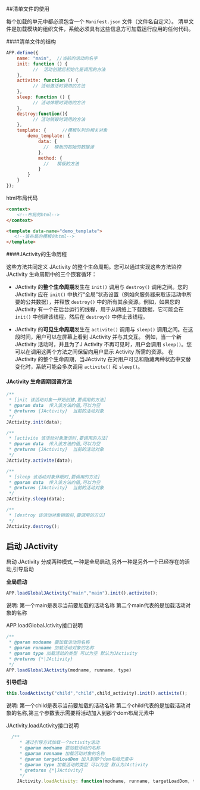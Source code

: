 ##清单文件的使用

每个加载的单元中都必须包含一个 `Manifest.json` 文件（文件名自定义）。 清单文件是加载模块的组织文件，系统必须具有这些信息方可加载运行应用的任何代码。

####清单文件的结构

```javascript
APP.define({
    name: "main",  //当前的活动的名字
    init: function () {
          //  活动创建后初始化是调用的方法
    },
    activite: function () {
          // 活动激活时调用的方法
    },
    sleep: function () {
          // 活动休眠时调用的方法
    },
    destroy:function(){
          // 活动销毁时调用的方法
    },
    template: {      //模板队列的相关对象
        demo_template: {
            data: {
              //  模板的初始的数据源
            },
            method: {
              //   模板的方法
            }
        }
    }
});
```



html布局代码

```html
<context>
    <!--布局的html-->
</context>

<template data-name="demo_template">
   <!--该布局的模板的html-->
</template>
```



####JActivity的生命历程

这些方法共同定义 JActivity 的整个生命周期。您可以通过实现这些方法监控 JActivity 生命周期中的三个嵌套循环：

- JActivity 的**整个生命周期**发生在 `init()` 调用与 `destroy()` 调用之间。您的 JActivity 应在 `init()` 中执行“全局”状态设置（例如向服务器来取该活动中所要的公共数据），并释放 `destroy()` 中的所有其余资源。例如，如果您的 JActivity 有一个在后台运行的线程，用于从网络上下载数据，它可能会在`init()` 中创建该线程，然后在 `destroy()` 中停止该线程。

- JActivity 的**可见生命周期**发生在 `activite()` 调用与 `sleep()` 调用之间。在这段时间，用户可以在屏幕上看到 JActivity 并与其交互。 例如，当一个新 JActivity 活动时，并且为了J Activity 不再可见时，用户会调用 `sleep()`。您可以在调用这两个方法之间保留向用户显示 Activity 所需的资源。 在 JActivity 的整个生命周期，当JActivity 在对用户可见和隐藏两种状态中交替变化时，系统可能会多次调用 `activite()` 和 `sleep()`。


#### JActivity 生命周期回调方法

```javascript
/**
 * [init 该活动对象一开始创建,要调用的方法]
 * @param data  传入该方法的值,可以为空
 * @returns {JActivity}  当前的活动对象
 */
JActivity.init(data);
```

```javascript
/**
 * [activite 该活动对象激活时,要调用的方法]
 * @param data  传入该方法的值,可以为空
 * @returns {JActivity}  当前的活动对象
 */
JActivity.activite(data);
```

```javascript
/**
 * [sleep 该活动对象休眠时,要调用的方法]
 * @param data  传入该方法的值,可以为空
 * @returns {JActivity}  当前的活动对象
 */
JActivity.sleep(data);
```

```javascript
/**
 * [destroy 该活动对象销毁前,要调用的方法]
 */
JActivity.destroy();
```


## 启动 JActivity

启动 JActivity 分成两种模式,一种是全局启动,另外一种是另外一个已经存在的活动,引导启动

**全局启动**

```javascript
APP.loadGlobalJActivity("main","main").init().activite();
```

说明: 第一个main是表示当前要加载的活动名称 第二个main代表的是加载活动对象的名称

APP.loadGlobalJctivity接口说明

```javascript
/**
 * @param modname 要加载活动的名称
 * @param runname 加载活动对象的名称
 * @param type 加载活动的类型 可以为空 默认为JActivity
 * @returns {*|JActivity}
 */
APP.loadGlobalJActivity(modname, runname, type)
```



**引导启动**

```javascript
this.loadActivity("child","child",child_activity).init().activite();
```

说明: 第一个child是表示当前要加载的活动名称 第二个child代表的是加载活动对象的名称,第三个参数表示需要将活动加入到那个dom布局元素中



JActivity.loadActivity接口说明

```javascript
  /**
     * 通过引导方式加载一个activity活动
     * @param modname 要加载活动的名称
     * @param runname 加载活动对象的名称
     * @param targetLoadDom 加入到那个dom布局元素中
     * @param type 加载活动的类型 可以为空 默认为JActivity
     * @returns {*|JActivity}
     */
    JActivity.loadActivity: function(modname, runname, targetLoadDom, type);
```

